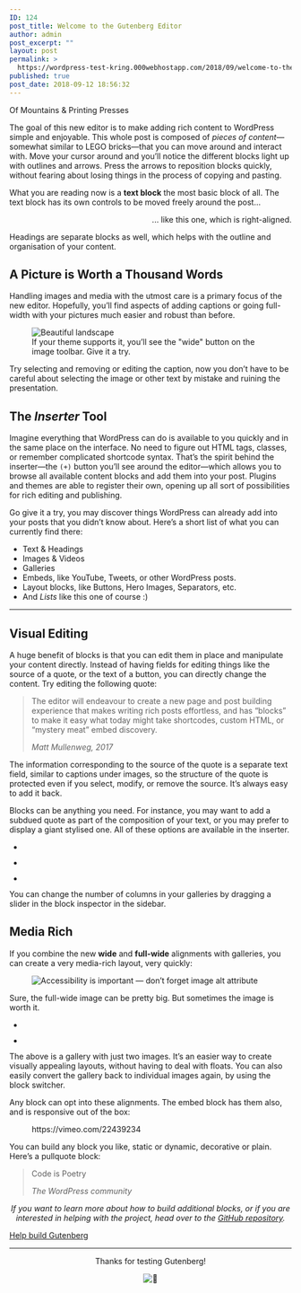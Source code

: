 ```yaml
---
ID: 124
post_title: Welcome to the Gutenberg Editor
author: admin
post_excerpt: ""
layout: post
permalink: >
  https://wordpress-test-kring.000webhostapp.com/2018/09/welcome-to-the-gutenberg-editor
published: true
post_date: 2018-09-12 18:56:32
---
```

<!-- wp:cover-image {"url":"https://cldup.com/Fz-ASbo2s3.jpg","align":"wide"} -->
<div class="wp-block-cover-image has-background-dim alignwide" style="background-image:url(https://cldup.com/Fz-ASbo2s3.jpg)"><p class="wp-block-cover-image-text">Of Mountains &amp; Printing Presses</p></div>
<!-- /wp:cover-image -->

<!-- wp:paragraph -->
<p>The goal of this new editor is to make adding rich content to WordPress simple and enjoyable. This whole post is composed of <em>pieces of content</em>—somewhat similar to LEGO bricks—that you can move around and interact with. Move your cursor around and you’ll notice the different blocks light up with outlines and arrows. Press the arrows to reposition blocks quickly, without fearing about losing things in the process of copying and pasting.</p>
<!-- /wp:paragraph -->

<!-- wp:paragraph -->
<p>What you are reading now is a <strong>text block</strong> the most basic block of all. The text block has its own controls to be moved freely around the post...</p>
<!-- /wp:paragraph -->

<!-- wp:paragraph {"align":"right"} -->
<p style="text-align:right">... like this one, which is right-aligned.</p>
<!-- /wp:paragraph -->

<!-- wp:paragraph -->
<p>Headings are separate blocks as well, which helps with the outline and organisation of your content.</p>
<!-- /wp:paragraph -->

<!-- wp:heading -->
<h2>A Picture is Worth a Thousand Words</h2>
<!-- /wp:heading -->

<!-- wp:paragraph -->
<p>Handling images and media with the utmost care is a primary focus of the new editor. Hopefully, you’ll find aspects of adding captions or going full-width with your pictures much easier and robust than before.</p>
<!-- /wp:paragraph -->

<!-- wp:image {"align":"center"} -->
<div class="wp-block-image"><figure class="aligncenter"><img src="https://cldup.com/cXyG__fTLN.jpg" alt="Beautiful landscape"/><figcaption>If your theme supports it, you’ll see the "wide" button on the image toolbar. Give it a try.</figcaption></figure></div>
<!-- /wp:image -->

<!-- wp:paragraph -->
<p>Try selecting and removing or editing the caption, now you don’t have to be careful about selecting the image or other text by mistake and ruining the presentation.</p>
<!-- /wp:paragraph -->

<!-- wp:heading -->
<h2>The <em>Inserter</em> Tool</h2>
<!-- /wp:heading -->

<!-- wp:paragraph -->
<p>Imagine everything that WordPress can do is available to you quickly and in the same place on the interface. No need to figure out HTML tags, classes, or remember complicated shortcode syntax. That’s the spirit behind the inserter—the <code>(+)</code> button you’ll see around the editor—which allows you to browse all available content blocks and add them into your post. Plugins and themes are able to register their own, opening up all sort of possibilities for rich editing and publishing.</p>
<!-- /wp:paragraph -->

<!-- wp:paragraph -->
<p>Go give it a try, you may discover things WordPress can already add into your posts that you didn’t know about. Here’s a short list of what you can currently find there:</p>
<!-- /wp:paragraph -->

<!-- wp:list -->
<ul>
	<li>Text &amp; Headings</li>
	<li>Images &amp; Videos</li>
	<li>Galleries</li>
	<li>Embeds, like YouTube, Tweets, or other WordPress posts.</li>
	<li>Layout blocks, like Buttons, Hero Images, Separators, etc.</li>
	<li>And <em>Lists</em> like this one of course :)</li>
</ul>
<!-- /wp:list -->

<!-- wp:separator -->
<hr class="wp-block-separator"/>
<!-- /wp:separator -->

<!-- wp:heading -->
<h2>Visual Editing</h2>
<!-- /wp:heading -->

<!-- wp:paragraph -->
<p>A huge benefit of blocks is that you can edit them in place and manipulate your content directly. Instead of having fields for editing things like the source of a quote, or the text of a button, you can directly change the content. Try editing the following quote:</p>
<!-- /wp:paragraph -->

<!-- wp:quote -->
<blockquote class="wp-block-quote"><p>The editor will endeavour to create a new page and post building experience that makes writing rich posts effortless, and has “blocks” to make it easy what today might take shortcodes, custom HTML, or “mystery meat” embed discovery.</p><cite>Matt Mullenweg, 2017</cite></blockquote>
<!-- /wp:quote -->

<!-- wp:paragraph -->
<p>The information corresponding to the source of the quote is a separate text field, similar to captions under images, so the structure of the quote is protected even if you select, modify, or remove the source. It’s always easy to add it back.</p>
<!-- /wp:paragraph -->

<!-- wp:paragraph -->
<p>Blocks can be anything you need. For instance, you may want to add a subdued quote as part of the composition of your text, or you may prefer to display a giant stylised one. All of these options are available in the inserter.</p>
<!-- /wp:paragraph -->

<!-- wp:gallery {"columns":2} -->
<ul class="wp-block-gallery columns-2 is-cropped"><li class="blocks-gallery-item"><figure><img src="https://cldup.com/n0g6ME5VKC.jpg" alt=""/></figure></li><li class="blocks-gallery-item"><figure><img src="https://cldup.com/ZjESfxPI3R.jpg" alt=""/></figure></li><li class="blocks-gallery-item"><figure><img src="https://cldup.com/EKNF8xD2UM.jpg" alt=""/></figure></li></ul>
<!-- /wp:gallery -->

<!-- wp:paragraph -->
<p>You can change the number of columns in your galleries by dragging a slider in the block inspector in the sidebar.</p>
<!-- /wp:paragraph -->

<!-- wp:heading -->
<h2>Media Rich</h2>
<!-- /wp:heading -->

<!-- wp:paragraph -->
<p>If you combine the new <strong>wide</strong> and <strong>full-wide</strong> alignments with galleries, you can create a very media-rich layout, very quickly:</p>
<!-- /wp:paragraph -->

<!-- wp:image {"align":"full"} -->
<figure class="wp-block-image alignfull"><img src="https://cldup.com/8lhI-gKnI2.jpg" alt="Accessibility is important — don’t forget image alt attribute"/></figure>
<!-- /wp:image -->

<!-- wp:paragraph -->
<p>Sure, the full-wide image can be pretty big. But sometimes the image is worth it.</p>
<!-- /wp:paragraph -->

<!-- wp:gallery {"align":"wide"} -->
<ul class="wp-block-gallery alignwide columns-2 is-cropped"><li class="blocks-gallery-item"><figure><img src="https://cldup.com/_rSwtEeDGD.jpg" alt=""/></figure></li><li class="blocks-gallery-item"><figure><img src="https://cldup.com/L-cC3qX2DN.jpg" alt=""/></figure></li></ul>
<!-- /wp:gallery -->

<!-- wp:paragraph -->
<p>The above is a gallery with just two images. It’s an easier way to create visually appealing layouts, without having to deal with floats. You can also easily convert the gallery back to individual images again, by using the block switcher.</p>
<!-- /wp:paragraph -->

<!-- wp:paragraph -->
<p>Any block can opt into these alignments. The embed block has them also, and is responsive out of the box:</p>
<!-- /wp:paragraph -->

<!-- wp:core-embed/vimeo {"url":"https://vimeo.com/22439234","type":"video","providerNameSlug":"vimeo","align":"center"} -->
<figure class="wp-block-embed-vimeo aligncenter wp-block-embed is-type-video is-provider-vimeo">
https://vimeo.com/22439234
</figure>
<!-- /wp:core-embed/vimeo -->

<!-- wp:paragraph -->
<p>You can build any block you like, static or dynamic, decorative or plain. Here’s a pullquote block:</p>
<!-- /wp:paragraph -->

<!-- wp:pullquote -->
<blockquote class="wp-block-pullquote"><p>Code is Poetry</p><cite>The WordPress community</cite></blockquote>
<!-- /wp:pullquote -->

<!-- wp:paragraph {"align":"center"} -->
<p style="text-align:center">
	<em>
		If you want to learn more about how to build additional blocks, or if you are interested in helping with the project, head over to the <a href="%s">GitHub repository</a>.	</em>
</p>
<!-- /wp:paragraph -->

<!-- wp:button {"align":"center"} -->
<div class="wp-block-button aligncenter"><a class="wp-block-button__link" href="https://github.com/WordPress/gutenberg">Help build Gutenberg</a></div>
<!-- /wp:button -->

<!-- wp:separator -->
<hr class="wp-block-separator"/>
<!-- /wp:separator -->

<!-- wp:paragraph {"align":"center"} -->
<p style="text-align:center">Thanks for testing Gutenberg!</p>
<!-- /wp:paragraph -->

<!-- wp:paragraph {"align":"center"} -->
<p style="text-align:center"><img draggable="false" class="emoji" alt="👋" src="https://s.w.org/images/core/emoji/2.3/svg/1f44b.svg"/></p>
<!-- /wp:paragraph -->